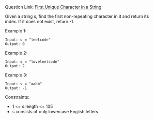 Question Link: [First Unique Character in a String](https://leetcode.com/problems/first-unique-character-in-a-string/?envType=study-plan&id=data-structure-i)

Given a string s, find the first non-repeating character in it and return its index. If it does not exist, return -1.

 
Example 1:
```
Input: s = "leetcode"
Output: 0
```

Example 2:
```
Input: s = "loveleetcode"
Output: 2
```

Example 3:
```
Input: s = "aabb"
Output: -1
``` 

Constraints:

* 1 <= s.length <= 105
* s consists of only lowercase English letters.
